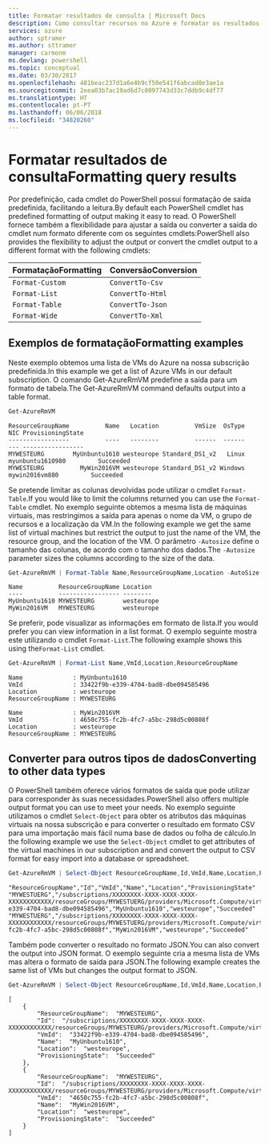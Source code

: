 ```yaml
---
title: Formatar resultados de consulta | Microsoft Docs
description: Como consultar recursos no Azure e formatar os resultados.
services: azure
author: sptramer
ms.author: sttramer
manager: carmonm
ms.devlang: powershell
ms.topic: conceptual
ms.date: 03/30/2017
ms.openlocfilehash: 481beac237d1a6e4b9cf50e541f6abcad8e3ae1a
ms.sourcegitcommit: 2eea03b7ac19ad6d7c8097743d33c7ddb9c4df77
ms.translationtype: HT
ms.contentlocale: pt-PT
ms.lasthandoff: 06/06/2018
ms.locfileid: "34820260"
---
```

# <a name="formatting-query-results"></a><span data-ttu-id="f74bd-103">Formatar resultados de consulta</span><span class="sxs-lookup"><span data-stu-id="f74bd-103">Formatting query results</span></span>

<span data-ttu-id="f74bd-104">Por predefinição, cada cmdlet do PowerShell possui formatação de saída predefinida, facilitando a leitura.</span><span class="sxs-lookup"><span data-stu-id="f74bd-104">By default each PowerShell cmdlet has predefined formatting of output making it easy to read.</span></span>  <span data-ttu-id="f74bd-105">O PowerShell fornece também a flexibilidade para ajustar a saída ou converter a saída do cmdlet num formato diferente com os seguintes cmdlets:</span><span class="sxs-lookup"><span data-stu-id="f74bd-105">PowerShell also provides the flexibility to adjust the output or convert the cmdlet output to a different format with the following cmdlets:</span></span>

| <span data-ttu-id="f74bd-106">Formatação</span><span class="sxs-lookup"><span data-stu-id="f74bd-106">Formatting</span></span>      | <span data-ttu-id="f74bd-107">Conversão</span><span class="sxs-lookup"><span data-stu-id="f74bd-107">Conversion</span></span>       |
|-----------------|------------------|
| `Format-Custom` | `ConvertTo-Csv`  |
| `Format-List`   | `ConvertTo-Html` |
| `Format-Table`  | `ConvertTo-Json` |
| `Format-Wide`   | `ConvertTo-Xml`  |

## <a name="formatting-examples"></a><span data-ttu-id="f74bd-108">Exemplos de formatação</span><span class="sxs-lookup"><span data-stu-id="f74bd-108">Formatting examples</span></span>

<span data-ttu-id="f74bd-109">Neste exemplo obtemos uma lista de VMs do Azure na nossa subscrição predefinida.</span><span class="sxs-lookup"><span data-stu-id="f74bd-109">In this example we get a list of Azure VMs in our default subscription.</span></span>  <span data-ttu-id="f74bd-110">O comando Get-AzureRmVM predefine a saída para um formato de tabela.</span><span class="sxs-lookup"><span data-stu-id="f74bd-110">The Get-AzureRmVM command defaults output into a table format.</span></span>

```powershell
Get-AzureRmVM
```

```
ResourceGroupName          Name   Location          VmSize  OsType              NIC ProvisioningState
-----------------          ----   --------          ------  ------              --- -----------------
MYWESTEURG        MyUnbuntu1610 westeurope Standard_DS1_v2   Linux myunbuntu1610980         Succeeded
MYWESTEURG          MyWin2016VM westeurope Standard_DS1_v2 Windows   mywin2016vm880         Succeeded
```

<span data-ttu-id="f74bd-111">Se pretende limitar as colunas devolvidas pode utilizar o cmdlet `Format-Table`.</span><span class="sxs-lookup"><span data-stu-id="f74bd-111">If you would like to limit the columns returned you can use the `Format-Table` cmdlet.</span></span> <span data-ttu-id="f74bd-112">No exemplo seguinte obtemos a mesma lista de máquinas virtuais, mas restringimos a saída para apenas o nome da VM, o grupo de recursos e a localização da VM.</span><span class="sxs-lookup"><span data-stu-id="f74bd-112">In the following example we get the same list of virtual machines but restrict the output to just the name of the VM, the resource group, and the location of the VM.</span></span>  <span data-ttu-id="f74bd-113">O parâmetro `-Autosize` define o tamanho das colunas, de acordo com o tamanho dos dados.</span><span class="sxs-lookup"><span data-stu-id="f74bd-113">The `-Autosize` parameter sizes the columns according to the size of the data.</span></span>

```powershell
Get-AzureRmVM | Format-Table Name,ResourceGroupName,Location -AutoSize
```

```
Name          ResourceGroupName Location
----          ----------------- --------
MyUnbuntu1610 MYWESTEURG        westeurope
MyWin2016VM   MYWESTEURG        westeurope
```

<span data-ttu-id="f74bd-114">Se preferir, pode visualizar as informações em formato de lista.</span><span class="sxs-lookup"><span data-stu-id="f74bd-114">If you would prefer you can view information in a list format.</span></span> <span data-ttu-id="f74bd-115">O exemplo seguinte mostra este utilizando o cmdlet `Format-List`.</span><span class="sxs-lookup"><span data-stu-id="f74bd-115">The following example shows this using the`Format-List` cmdlet.</span></span>

```powershell
Get-AzureRmVM | Format-List Name,VmId,Location,ResourceGroupName
```

```
Name              : MyUnbuntu1610
VmId              : 33422f9b-e339-4704-bad8-dbe094585496
Location          : westeurope
ResourceGroupName : MYWESTEURG

Name              : MyWin2016VM
VmId              : 4650c755-fc2b-4fc7-a5bc-298d5c00808f
Location          : westeurope
ResourceGroupName : MYWESTEURG
```

## <a name="converting-to-other-data-types"></a><span data-ttu-id="f74bd-116">Converter para outros tipos de dados</span><span class="sxs-lookup"><span data-stu-id="f74bd-116">Converting to other data types</span></span>

<span data-ttu-id="f74bd-117">O PowerShell também oferece vários formatos de saída que pode utilizar para corresponder às suas necessidades.</span><span class="sxs-lookup"><span data-stu-id="f74bd-117">PowerShell also offers multiple output format you can use to meet your needs.</span></span>  <span data-ttu-id="f74bd-118">No exemplo seguinte utilizamos o cmdlet `Select-Object` para obter os atributos das máquinas virtuais na nossa subscrição e para converter o resultado em formato CSV para uma importação mais fácil numa base de dados ou folha de cálculo.</span><span class="sxs-lookup"><span data-stu-id="f74bd-118">In the following example we use the `Select-Object` cmdlet to get attributes of the virtual machines in our subscription and and convert the output to CSV format for easy import into a database or spreadsheet.</span></span>

```powershell
Get-AzureRmVM | Select-Object ResourceGroupName,Id,VmId,Name,Location,ProvisioningState | ConvertTo-Csv -NoTypeInformation
```

```
"ResourceGroupName","Id","VmId","Name","Location","ProvisioningState"
"MYWESTUERG","/subscriptions/XXXXXXXX-XXXX-XXXX-XXXX-XXXXXXXXXXXX/resourceGroups/MYWESTUERG/providers/Microsoft.Compute/virtualMachines/MyUnbuntu1610","33422f9b-e339-4704-bad8-dbe094585496","MyUnbuntu1610","westeurope","Succeeded"
"MYWESTUERG","/subscriptions/XXXXXXXX-XXXX-XXXX-XXXX-XXXXXXXXXXXX/resourceGroups/MYWESTUERG/providers/Microsoft.Compute/virtualMachines/MyWin2016VM","4650c755-fc2b-4fc7-a5bc-298d5c00808f","MyWin2016VM","westeurope","Succeeded"
```

<span data-ttu-id="f74bd-119">Também pode converter o resultado no formato JSON.</span><span class="sxs-lookup"><span data-stu-id="f74bd-119">You can also convert the output into JSON format.</span></span>  <span data-ttu-id="f74bd-120">O exemplo seguinte cria a mesma lista de VMs mas altera o formato de saída para JSON.</span><span class="sxs-lookup"><span data-stu-id="f74bd-120">The following example creates the same list of VMs but changes the output format to JSON.</span></span>

```powershell
Get-AzureRmVM | Select-Object ResourceGroupName,Id,VmId,Name,Location,ProvisioningState | ConvertTo-Json
```

```
[
    {
        "ResourceGroupName":  "MYWESTEURG",
        "Id":  "/subscriptions/XXXXXXXX-XXXX-XXXX-XXXX-XXXXXXXXXXXX/resourceGroups/MYWESTEURG/providers/Microsoft.Compute/virtualMachines/MyUnbuntu1610",
        "VmId":  "33422f9b-e339-4704-bad8-dbe094585496",
        "Name":  "MyUnbuntu1610",
        "Location":  "westeurope",
        "ProvisioningState":  "Succeeded"
    },
    {
        "ResourceGroupName":  "MYWESTEURG",
        "Id":  "/subscriptions/XXXXXXXX-XXXX-XXXX-XXXX-XXXXXXXXXXXX/resourceGroups/MYWESTEURG/providers/Microsoft.Compute/virtualMachines/MyWin2016VM",
        "VmId":  "4650c755-fc2b-4fc7-a5bc-298d5c00808f",
        "Name":  "MyWin2016VM",
        "Location":  "westeurope",
        "ProvisioningState":  "Succeeded"
    }
]
```
